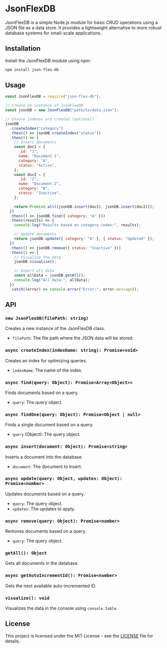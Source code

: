 # JsonFlexDB

JsonFlexDB is a simple Node.js module for basic CRUD operations using a JSON file as a data store. It provides a lightweight alternative to more robust database systems for small-scale applications.

## Installation

Install the JsonFlexDB module using npm:

```bash
npm install json-flex-db
```

## Usage

```javascript
const JsonFlexDB = require("json-flex-db");

// Create an instance of JsonFlexDB
const jsonDB = new JsonFlexDB("path/to/data.json");

// Ensure indexes are created (optional)
jsonDB
  .createIndex("category")
  .then(() => jsonDB.createIndex("status"))
  .then(() => {
    // Insert documents
    const doc1 = {
      _id: "1",
      name: "Document 1",
      category: "A",
      status: "Active",
    };
    const doc2 = {
      _id: "2",
      name: "Document 2",
      category: "B",
      status: "Inactive",
    };

    return Promise.all([jsonDB.insert(doc1), jsonDB.insert(doc2)]);
  })
  .then(() => jsonDB.find({ category: "A" }))
  .then((results) => {
    console.log("Results based on category index:", results);

    // Update documents
    return jsonDB.update({ category: "A" }, { status: "Updated" });
  })
  .then(() => jsonDB.remove({ status: "Inactive" }))
  .then(() => {
    // Visualize the data
    jsonDB.visualize();

    // Export all data
    const allData = jsonDB.getAll();
    console.log("All data:", allData);
  })
  .catch((error) => console.error("Error:", error.message));
```

## API

### `new JsonFlexDB(filePath: string)`

Creates a new instance of the JsonFlexDB class.

- `filePath`: The file path where the JSON data will be stored.

### `async createIndex(indexName: string): Promise<void>`

Creates an index for optimizing queries.

- `indexName`: The name of the index.

### `async find(query: Object): Promise<Array<Object>>`

Finds documents based on a query.

- `query`: The query object.

### `async findOne(query: Object): Promise<Object | null>`

Finds a single document based on a query.

- `query` (Object): The query object.

### `async insert(document: Object): Promise<string>`

Inserts a document into the database.

- `document`: The document to insert.

### `async update(query: Object, updates: Object): Promise<number>`

Updates documents based on a query.

- `query`: The query object.
- `updates`: The updates to apply.

### `async remove(query: Object): Promise<number>`

Removes documents based on a query.

- `query`: The query object.

### `getAll(): Object`

Gets all documents in the database.

### `async getAutoIncrementId(): Promise<number>`

Gets the next available auto-incremented ID.

### `visualize(): void`

Visualizes the data in the console using `console.table`.

## License

This project is licensed under the MIT License - see the [LICENSE](LICENSE) file for details.
